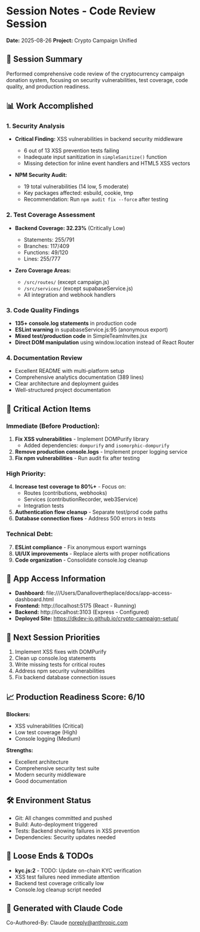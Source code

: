 # Session Notes - Code Review Session
**Date:** 2025-08-26
**Project:** Crypto Campaign Unified

## 🎯 Session Summary
Performed comprehensive code review of the cryptocurrency campaign donation system, focusing on security vulnerabilities, test coverage, code quality, and production readiness.

## 📊 Work Accomplished

### 1. Security Analysis
- **Critical Finding:** XSS vulnerabilities in backend security middleware
  - 6 out of 13 XSS prevention tests failing
  - Inadequate input sanitization in `simpleSanitize()` function
  - Missing detection for inline event handlers and HTML5 XSS vectors
  
- **NPM Security Audit:**
  - 19 total vulnerabilities (14 low, 5 moderate)
  - Key packages affected: esbuild, cookie, tmp
  - Recommendation: Run `npm audit fix --force` after testing

### 2. Test Coverage Assessment
- **Backend Coverage: 32.23%** (Critically Low)
  - Statements: 255/791
  - Branches: 117/409  
  - Functions: 49/120
  - Lines: 255/777
  
- **Zero Coverage Areas:**
  - `/src/routes/` (except campaign.js)
  - `/src/services/` (except supabaseService.js)
  - All integration and webhook handlers

### 3. Code Quality Findings
- **135+ console.log statements** in production code
- **ESLint warning** in supabaseService.js:95 (anonymous export)
- **Mixed test/production code** in SimpleTeamInvites.jsx
- **Direct DOM manipulation** using window.location instead of React Router

### 4. Documentation Review
- Excellent README with multi-platform setup
- Comprehensive analytics documentation (389 lines)
- Clear architecture and deployment guides
- Well-structured project documentation

## 🚨 Critical Action Items

### Immediate (Before Production):
1. **Fix XSS vulnerabilities** - Implement DOMPurify library
   - Added dependencies: `dompurify` and `isomorphic-dompurify`
2. **Remove production console.logs** - Implement proper logging service
3. **Fix npm vulnerabilities** - Run audit fix after testing

### High Priority:
4. **Increase test coverage to 80%+** - Focus on:
   - Routes (contributions, webhooks)
   - Services (contributionRecorder, web3Service)
   - Integration tests
5. **Authentication flow cleanup** - Separate test/prod code paths
6. **Database connection fixes** - Address 500 errors in tests

### Technical Debt:
7. **ESLint compliance** - Fix anonymous export warnings
8. **UI/UX improvements** - Replace alerts with proper notifications
9. **Code organization** - Consolidate console.log cleanup

## 📱 App Access Information
- **Dashboard:** file:///Users/Danallovertheplace/docs/app-access-dashboard.html
- **Frontend:** http://localhost:5175 (React - Running)
- **Backend:** http://localhost:3103 (Express - Configured)
- **Deployed Site:** https://dkdev-io.github.io/crypto-campaign-setup/

## 🔄 Next Session Priorities
1. Implement XSS fixes with DOMPurify
2. Clean up console.log statements
3. Write missing tests for critical routes
4. Address npm security vulnerabilities
5. Fix backend database connection issues

## 📈 Production Readiness Score: 6/10

**Blockers:**
- XSS vulnerabilities (Critical)
- Low test coverage (High)
- Console logging (Medium)

**Strengths:**
- Excellent architecture
- Comprehensive security test suite
- Modern security middleware
- Good documentation

## 🛠️ Environment Status
- Git: All changes committed and pushed
- Build: Auto-deployment triggered
- Tests: Backend showing failures in XSS prevention
- Dependencies: Security updates needed

## 📝 Loose Ends & TODOs
- **kyc.js:2** - TODO: Update on-chain KYC verification
- XSS test failures need immediate attention
- Backend test coverage critically low
- Console.log cleanup script needed

## 🤖 Generated with Claude Code
Co-Authored-By: Claude <noreply@anthropic.com>